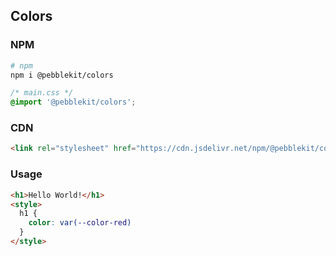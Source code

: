 ## Colors

### NPM

```bash
# npm
npm i @pebblekit/colors
```

```css
/* main.css */
@import '@pebblekit/colors';
```

### CDN

```html
<link rel="stylesheet" href="https://cdn.jsdelivr.net/npm/@pebblekit/colors/dist/colors.min.css">
```

### Usage

```html
<h1>Hello World!</h1>
<style>
  h1 {
    color: var(--color-red)
  }
</style>
```

<!---
### Usage

```html
<button class="btn">Button</button>
```

```css
.btn {
  font-size: 15px;
  background-color: var(--color-stone-900);
  color: var(--color-stone-50);
  padding: 0.65rem 1rem;
  border-radius: 8px;
  border: none;
  cursor: pointer;
}
```
--->
